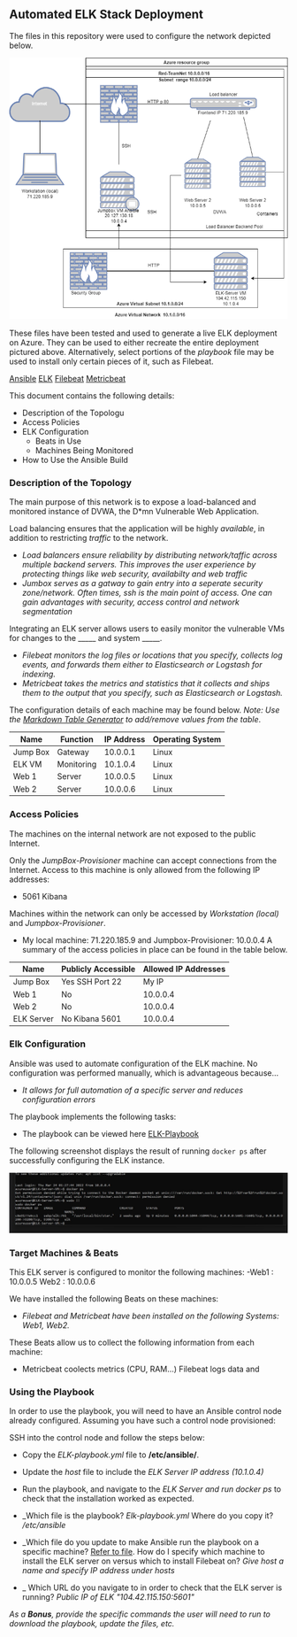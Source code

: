 ## Automated ELK Stack Deployment

The files in this repository were used to configure the network depicted below.

![The network diagram can be viewed here](/Images/ELKDiagram.drawio.png)

These files have been tested and used to generate a live ELK deployment on Azure. They can be used to either recreate the entire deployment pictured above. Alternatively, select portions of the *playbook* file may be used to install only certain pieces of it, such as Filebeat.

  [Ansible](ansible/Ansible-playbook.yml)
  [ELK](ansible/ELK-playbook.yml)
  [Filebeat](ansible/Filebeat-playbook.yml)
  [Metricbeat](ansible/Metricbeat-playbook.yml)

This document contains the following details:
- Description of the Topologu
- Access Policies
- ELK Configuration
  - Beats in Use
  - Machines Being Monitored
- How to Use the Ansible Build


### Description of the Topology

The main purpose of this network is to expose a load-balanced and monitored instance of DVWA, the D*mn Vulnerable Web Application.

Load balancing ensures that the application will be highly *available*, in addition to restricting *traffic* to the network.
- *Load balancers ensure reliability by distributing network/taffic across multiple backend servers. This improves the user experience by protecting things like web security, availabilty and web traffic*
- *Jumbox serves as a gatway to gain entry into a seperate security zone/network. Often times, ssh is the main point of access. One can gain advantages with security, access control and network segmentation*

Integrating an ELK server allows users to easily monitor the vulnerable VMs for changes to the _____ and system _____.
- *Filebeat monitors the log files or locations that you specify, collects log events, and forwards them either to Elasticsearch or Logstash for indexing.*
- *Metricbeat takes the metrics and statistics that it collects and ships them to the output that you specify, such as Elasticsearch or Logstash.*

The configuration details of each machine may be found below.
_Note: Use the [Markdown Table Generator](http://www.tablesgenerator.com/markdown_tables) to add/remove values from the table_.

| Name     | Function | IP Address | Operating System |
|----------|----------|------------|------------------|
| Jump Box | Gateway  | 10.0.0.1   | Linux            |
| ELK VM   |Monitoring| 10.1.0.4   | Linux            |
| Web 1    | Server   | 10.0.0.5   | Linux            |
| Web 2    | Server   | 10.0.0.6   | Linux            |

### Access Policies

The machines on the internal network are not exposed to the public Internet. 

Only the *JumpBox-Provisioner* machine can accept connections from the Internet. Access to this machine is only allowed from the following IP addresses:
- 5061 Kibana


Machines within the network can only be accessed by *Workstation (local)* and *Jumpbox-Provisioner*.
- My local machine: 71.220.185.9 and Jumpbox-Provisioner: 10.0.0.4
A summary of the access policies in place can be found in the table below.

| Name     | Publicly Accessible | Allowed IP Addresses |
|----------|---------------------|----------------------|
| Jump Box | Yes  SSH Port 22    | My IP                |
|  Web 1   | No                  | 10.0.0.4             |
|  Web 2   | No                  | 10.0.0.4             |
|ELK Server| No  Kibana 5601     | 10.0.0.4             |

### Elk Configuration

Ansible was used to automate configuration of the ELK machine. No configuration was performed manually, which is advantageous because...
- *It allows for full automation of a specific server and reduces configuration errors*

The playbook implements the following tasks:
- The playbook can be viewed here [ELK-Playbook](Ansible/ELK-playbook.yml)


The following screenshot displays the result of running `docker ps` after successfully configuring the ELK instance.

![Screenshot of docker ps output](Images/docker_ps_output.jpg)

### Target Machines & Beats
This ELK server is configured to monitor the following machines:
-Web1 : 10.0.0.5
Web2 : 10.0.0.6

We have installed the following Beats on these machines:
- *Filebeat and Metricbeat have been installed on the following Systems: Web1, Web2.*

These Beats allow us to collect the following information from each machine:
- Metricbeat coolects metrics (CPU, RAM...)
Filebeat logs data and 
### Using the Playbook
In order to use the playbook, you will need to have an Ansible control node already configured. Assuming you have such a control node provisioned: 

SSH into the control node and follow the steps below:
- Copy the *ELK-playbook.yml* file to **/etc/ansible/**.
- Update the *host* file to include the *ELK Server IP address (10.1.0.4)*
- Run the playbook, and navigate to the *ELK Server and run docker ps* to check that the installation worked as expected.


- _Which file is the playbook? *Elk-playbook.yml* Where do you copy it? */etc/ansible*
- _Which file do you update to make Ansible run the playbook on a specific machine? [Refer to file](Hosts/Webservers_and_ELK). How do I specify which machine to install the ELK server on versus which to install Filebeat on? *Give host a name and specify IP address under hosts*
- _  Which URL do you navigate to in order to check that the ELK server is running? *Public IP of ELK "104.42.115.150:5601"*

_As a **Bonus**, provide the specific commands the user will need to run to download the playbook, update the files, etc._